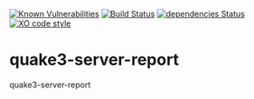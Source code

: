 [![Known Vulnerabilities](https://snyk.io/test/github/SamuelTilly/quake3-server-report/badge.svg?targetFile=package.json)](https://snyk.io/test/github/SamuelTilly/quake3-server-report?targetFile=package.json)
[![Build Status](https://travis-ci.org/SamuelTilly/quake3-server-report.svg?branch=master)](https://travis-ci.org/SamuelTilly/quake3-server-report)
[![dependencies Status](https://david-dm.org/SamuelTilly/quake3-server-report/status.svg)](https://david-dm.org/SamuelTilly/quake3-server-report)
[![XO code style](https://img.shields.io/badge/code_style-XO-5ed9c7.svg)](https://github.com/xojs/xo)

# quake3-server-report
quake3-server-report

